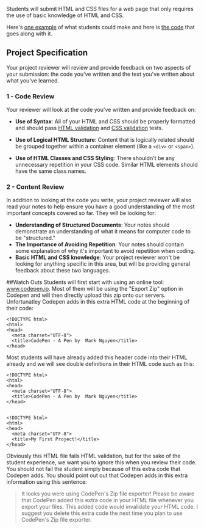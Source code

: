 Students will submit  HTML and CSS files for a web page that only requires the use of basic knowledge of HTML and CSS. 

Here's <a href="http://codepen.io/AndyAtUdacity/full/PwKdry/" target="_blank">one example</a> of what students could make and here is <a href="http://codepen.io/AndyAtUdacity/pen/PwKdry?editors=110" target="_blank">the code</a> that goes along with it.

## Project Specification
Your project reviewer will review and provide feedback on two aspects of your submission: the code you've written and the text you've written about what you've learned.

### 1 - Code Review
Your reviewer will look at the code you've written and provide feedback on:

* **Use of Syntax**: All of your HTML and CSS should be properly formatted and should pass <a href="http://validator.w3.org/#validate_by_input" target="_blank">HTML validation</a> and  <a href="https://jigsaw.w3.org/css-validator/#validate_by_input" target="_blank">CSS validation</a> tests. 

* **Use of Logical HTML Structure**: Content that is logically related should be grouped together within a container element (like a `<div>` or `<span>`). 
* **Use of HTML Classes and CSS Styling**: There shouldn't be any unnecessary repetition in your CSS code. Similar HTML elements should have the same class names.

### 2 - Content Review
In addition to looking at the code you write, your project reviewer will also read your notes to help ensure you have a good understanding of the most important concepts covered so far. They will be looking for:

* **Understanding of Structured Documents**: Your notes should demonstrate an understanding of what it means for computer code to be "structured."
* **The Importance of Avoiding Repetition**: Your notes should contain some explanation of why it's important to avoid repetition when coding.
* **Basic HTML and CSS knowledge**: Your project reviewer won't be looking for anything specific in this area, but will be providing general feedback about these two languages.


##Watch Outs
Students will first start with using an online tool: www.codepen.io. Most of them will be using the "Export Zip" option in Codepen and will then directly upload this zip onto our servers. Unfortunatley Codepen adds in this extra HTML code at the beginning of their code:

```
<!DOCTYPE html>
<html>
<head>
  <meta charset="UTF-8">
  <title>CodePen - A Pen by  Mark Nguyen</title>
</head>
```

Most students will have already added this header code into their HTML already and we will see double definitions in their HTML code such as this:

```
<!DOCTYPE html>
<html>
<head>
  <meta charset="UTF-8">
  <title>CodePen - A Pen by  Mark Nguyen</title>
</head>


<!DOCTYPE html>
<html>
<head>
  <meta charset="UTF-8">
  <title>My First Project!</title>
</head>
```

Obviously this HTML file fails HTML validation, but for the sake of the student experience, we want you to ignore this when you review their code. You should not fail the student simply because of this extra code that Codepen adds. You should point out out that Codepen adds in this extra information using this sentence:

> It looks you were using CodePen's Zip file exporter! Please be aware that CodePen added this extra code in your HTML file whenever you export your files. This added code would invalidate your HTML code. I suggest you delete this extra code the next time you plan to use CodePen's Zip file exporter.

